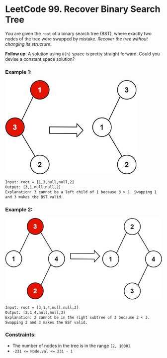 # LeetCode 99. Recover Binary Search Tree
You are given the `root` of a binary search tree (BST), where exactly two nodes of the tree were swapped by mistake. *Recover the tree without changing its structure*.

**Follow up**: A solution using `O(n)` space is pretty straight forward. Could you devise a constant space solution?

### Example 1:
![img1](images/recover1.jpg)
```
Input: root = [1,3,null,null,2]
Output: [3,1,null,null,2]
Explanation: 3 cannot be a left child of 1 because 3 > 1. Swapping 1 and 3 makes the BST valid.
```

### Example 2:
![img1](images/recover2.jpg)
```
Input: root = [3,1,4,null,null,2]
Output: [2,1,4,null,null,3]
Explanation: 2 cannot be in the right subtree of 3 because 2 < 3. Swapping 2 and 3 makes the BST valid.
``` 

### Constraints:

* The number of nodes in the tree is in the range `[2, 1000]`.
* `-231 <= Node.val <= 231 - 1`